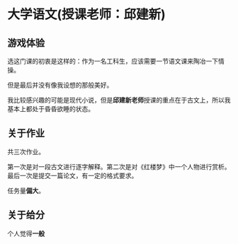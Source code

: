 # 大学语文(授课老师：邱建新)

## 游戏体验

选这门课的初衷是这样的：作为一名工科生，应该需要一节语文课来陶冶一下情操。

但是最后并没有像我设想的那般美好。

我比较感兴趣的可能是现代小说，但是**邱建新老师**授课的重点在于古文上，所以我基本上都处于昏昏欲睡的状态。

## 关于作业

共三次作业。

第一次是对一段古文进行逐字解释。第二次是对《红楼梦》中一个人物进行赏析。最后一次是提交一篇论文，有一定的格式要求。

任务量**偏大**。

## 关于给分

个人觉得**一般**
